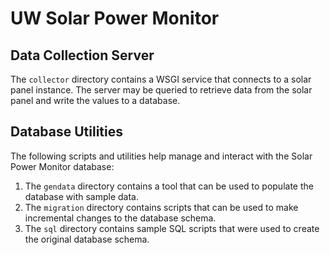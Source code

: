 # UW Solar Power Monitor

## Data Collection Server

The ```collector``` directory contains a WSGI service that connects to a solar panel instance. The server may be queried to retrieve data from the solar panel and write the values to a database.

## Database Utilities

The following scripts and utilities help manage and interact with the Solar Power Monitor database:

1. The ```gendata``` directory contains a tool that can be used to populate the database with sample data.
2. The ```migration``` directory contains scripts that can be used to make incremental changes to the database schema.
3. The ```sql``` directory contains sample SQL scripts that were used to create the original database schema.
